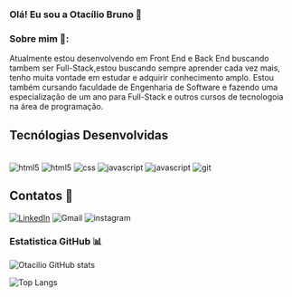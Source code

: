 ### Olá! Eu sou a Otacílio Bruno 👋

### Sobre mim 🚀:
Atualmente estou desenvolvendo em Front End e Back End buscando tambem ser Full-Stack,estou buscando sempre aprender cada vez mais, tenho muita vontade em estudar e adquirir conhecimento amplo. Estou também cursando faculdade de Engenharia de Software e fazendo uma especialização de um ano para Full-Stack e outros cursos de tecnologoia na área de programação.


## Tecnólogias Desenvolvidas 

<div style="display: inline_block"><br/>
<img align="center" alt="html5" src="https://img.shields.io/badge/HTML5-E34F26?style=for-the-badge&logo=html5&logoColor=white">
<img align="center" alt="html5" src="https://img.shields.io/badge/PYTHON-E34F26?style=for-the-badge&logo=html5&logoColor=white">
<img align="center" alt="css" src="https://img.shields.io/badge/CSS3-1572B6?style=for-the-badge&logo=css3&logoColor=white">
<img align="center" alt="javascript" src="https://img.shields.io/badge/JavaScript-F7DF1E?style=for-the-badge&logo=javascript&logoColor=black">
<img align="center" alt="javascript" src="https://img.shields.io/badge/GitHub-100000?style=for-the-badge&logo=github&logoColor=white">
<img align="center" alt="git" src="https://img.shields.io/badge/GIT-E44C30?style=for-the-badge&logo=git&logoColor=white">

</div>
    
## Contatos 📱
[![LinkedIn](https://img.shields.io/badge/LinkedIn-0077B5?style=for-the-badge&logo=linkedin&logoColor=white)](https://github.com/otacilio-bruno/) 
![Gmail](https://img.shields.io/badge/Gmail-D14836?style=for-the-badge&logo=gmail&logoColor=white)
![instagram](https://www.instagram.com/otacilio_brunoo?igshid=OGQ5ZDc2ODk2ZA==)


### Estatistica GitHub 📊
![Otacilio GitHub stats](https://github-readme-stats.vercel.app/api?username=OtacilioBruno&show_icons=true&theme=radical)

![Top Langs](https://github-readme-stats.vercel.app/api/top-langs/?username=InaraapCardoso&layout=compact)

